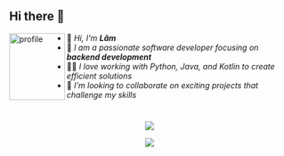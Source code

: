 ## Hi there 👋

<!--
**iamlamm/iamlamm** is a ✨ _special_ ✨ repository because its `README.md` (this file) appears on your GitHub profile.

Here are some ideas to get you started:

- 🔭 I’m currently working on ...
- 🌱 I’m currently learning ...
- 👯 I’m looking to collaborate on ...
- 🤔 I’m looking for help with ...
- 💬 Ask me about ...
- 📫 How to reach me: ...
- 😄 Pronouns: ...
- ⚡ Fun fact: ...
-->

<div align="left">
<img align="left" width=100 height=120 src="[URL_ẢNH_ĐẠI_DIỆN_CỦA_BẠN]" alt="profile"/>
</div>

<div align="left">

- 👋 <i>Hi, I'm <b>Lâm</b></i>
- 🌱 <i>I am a passionate software developer focusing on <b>backend development</b></i>
- 👨‍💻 <i>I love working with Python, Java, and Kotlin to create efficient solutions</i>
- 🚀 <i>I'm looking to collaborate on exciting projects that challenge my skills</i>

</div>

#

<p align="center">
    <a href="https://skillicons.dev">
    <img src="https://skillicons.dev/icons?i=python,java,kotlin,spring,postgres,mysql,mongodb" />
    </a>
</p>
<p align="center">
    <a href="https://skillicons.dev">
    <img src="https://skillicons.dev/icons?i=docker,kubernetes,aws,postman" />
    </a>
</p>
